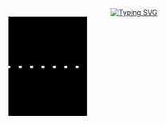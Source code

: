 <div align="center">
  <a href="https://git.io/typing-svg">
    <img src="https://readme-typing-svg.demolab.com?font=Fira+Code&size=15&duration=1500&pause=&color=ABF711&center=true&vCenter=true&multiline=true&repeat=false&width=600&height=200&lines=Nice+to+meet+ya%2C+I'm+Hau!;My+passions+are+AI%2FML+and+Security.;I%E2%80%99m+working+to+build+a+career+at+the+intersection+of+these+fields.++;Right+now%2C+my+happiness+lies+in+committing+;to+what+I%E2%80%99m+truly+passionate+about+!+^^" alt="Typing SVG" />
  </a>
  <br/>
  <marquee behavior="scroll" direction="right" scrollamount="6">
    <img src="pac.gif" width="450" height="200" alt="pac running"/>
  </marquee>
</div>

